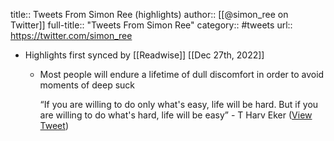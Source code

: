 title:: Tweets From Simon Ree (highlights)
author:: [[@simon_ree on Twitter]]
full-title:: "Tweets From Simon Ree"
category:: #tweets
url:: https://twitter.com/simon_ree

- Highlights first synced by [[Readwise]] [[Dec 27th, 2022]]
	- Most people will endure a lifetime of dull discomfort in order to avoid moments of deep suck
	  
	  “If you are willing to do only what's easy, life will be hard. But if you are willing to do what's hard, life will be easy” - T Harv Eker ([View Tweet](https://twitter.com/simon_ree/status/1607516623799455747))